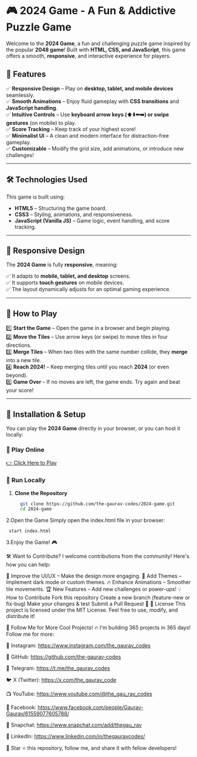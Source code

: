 # 🎮 2024 Game - A Fun & Addictive Puzzle Game  

Welcome to the **2024 Game**, a fun and challenging puzzle game inspired by the popular **2048 game**! Built with **HTML, CSS, and JavaScript**, this game offers a smooth, **responsive**, and interactive experience for players.  

## 🌟 Features  

✅ **Responsive Design** – Play on **desktop, tablet, and mobile devices** seamlessly.  
✅ **Smooth Animations** – Enjoy fluid gameplay with **CSS transitions** and **JavaScript handling**.  
✅ **Intuitive Controls** – Use **keyboard arrow keys (⬆️⬇️⬅️➡️) or swipe gestures** (on mobile) to play.  
✅ **Score Tracking** – Keep track of your highest score!  
✅ **Minimalist UI** – A clean and modern interface for distraction-free gameplay.  
✅ **Customizable** – Modify the grid size, add animations, or introduce new challenges!  


---

## 🛠️ Technologies Used  

This game is built using:  

- **HTML5** – Structuring the game board.  
- **CSS3** – Styling, animations, and responsiveness.  
- **JavaScript (Vanilla JS)** – Game logic, event handling, and score tracking.  

---

## 📱 Responsive Design  

The **2024 Game** is fully **responsive**, meaning:  

✅ It adapts to **mobile, tablet, and desktop** screens.  
✅ It supports **touch gestures** on mobile devices.  
✅ The layout dynamically adjusts for an optimal gaming experience.  

---

## 🎯 How to Play  

1️⃣ **Start the Game** – Open the game in a browser and begin playing.  
2️⃣ **Move the Tiles** – Use arrow keys (or swipe) to move tiles in four directions.  
3️⃣ **Merge Tiles** – When two tiles with the same number collide, they **merge** into a new tile.  
4️⃣ **Reach 2024!** – Keep merging tiles until you reach **2024** (or even beyond).  
5️⃣ **Game Over** – If no moves are left, the game ends. Try again and beat your score!  

---

## 🚀 Installation & Setup  

You can play the **2024 Game** directly in your browser, or you can host it locally:  

### 🔹 Play Online  
[👉 Click Here to Play](https://2048-game-gaurav.netlify.app/)  

### 🔹 Run Locally  

1. **Clone the Repository**  
   ```sh
     git clone https://github.com/the-gaurav-codes/2024-game.git
     cd 2024-game
2.Open the Game
   Simply open the index.html file in your browser:
      
     start index.html
      
3.Enjoy the Game! 🎮


🛠️ Want to Contribute?
I welcome contributions from the community! Here's how you can help:

🚀 Improve the UI/UX – Make the design more engaging.
🎨 Add Themes – Implement dark mode or custom themes.
🔥 Enhance Animations – Smoother tile movements.
🏆 New Features – Add new challenges or power-ups!
💡 How to Contribute
Fork this repository
Create a new branch (feature-new or fix-bug)
Make your changes & test
Submit a Pull Request 🚀
📜 License
This project is licensed under the MIT License. Feel free to use, modify, and distribute it!


📢 Follow Me for More Cool Projects!
🔥 I'm building 365 projects in 365 days! Follow me for more:

📌 Instagram: https://www.instagram.com/the_gaurav_codes

🔗 GitHub: https://github.com/the-gaurav-codes

📢 Telegram: https://t.me/the_gaurav_codes

🐦 X (Twitter): https://x.com/the_gaurav_code

📺 YouTube: https://www.youtube.com/@the_gau_rav_codes

📘 Facebook: https://www.facebook.com/people/Gaurav-Gaurav/61559077605788/

👻 Snapchat: https://www.snapchat.com/add/thegau_rav

💼 LinkedIn: https://www.linkedin.com/in/thegauravcodes/


🚀 Star ⭐ this repository, follow me, and share it with fellow developers!

